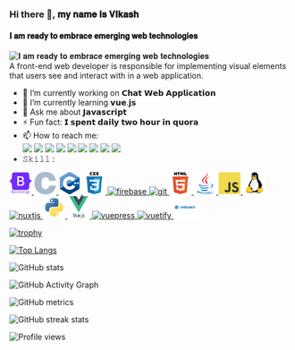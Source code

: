 
### Hi there 👋, 𝐦𝐲 𝐧𝐚𝐦𝐞 𝐢𝐬 𝐕𝐈𝐤𝐚𝐬𝐡
#### 𝐈 𝐚𝐦 𝐫𝐞𝐚𝐝𝐲 𝐭𝐨 𝐞𝐦𝐛𝐫𝐚𝐜𝐞 𝐞𝐦𝐞𝐫𝐠𝐢𝐧𝐠 𝐰𝐞𝐛 𝐭𝐞𝐜𝐡𝐧𝐨𝐥𝐨𝐠𝐢𝐞𝐬
![𝐈 𝐚𝐦 𝐫𝐞𝐚𝐝𝐲 𝐭𝐨 𝐞𝐦𝐛𝐫𝐚𝐜𝐞 𝐞𝐦𝐞𝐫𝐠𝐢𝐧𝐠 𝐰𝐞𝐛 𝐭𝐞𝐜𝐡𝐧𝐨𝐥𝐨𝐠𝐢𝐞𝐬](https://github.com/vikash-Kumar-Singh9/vikash-Kumar-Singh9/blob/main/banner.jpg?raw=true)<br>
A front-end web developer is responsible for implementing visual elements that users see and interact with in a web application.
- 🔭 I’m currently working on 𝗖𝗵𝗮𝘁 𝗪𝗲𝗯 𝗔𝗽𝗽𝗹𝗶𝗰𝗮𝘁𝗶𝗼𝗻 
- 🌱 I’m currently learning 𝘃𝘂𝗲.𝗷𝘀 
- 💬 Ask me about 𝗝𝗮𝘃𝗮𝘀𝗰𝗿𝗶𝗽𝘁 
- ⚡ Fun fact: 𝗜 𝘀𝗽𝗲𝗻𝘁 𝗱𝗮𝗶𝗹𝘆 𝘁𝘄𝗼 𝗵𝗼𝘂𝗿 𝗶𝗻 𝗾𝘂𝗼𝗿𝗮 
- 📫 How to reach me: <br>[<img src="https://img.icons8.com/fluent/48/000000/gmail--v2.png"/>](mailto:utkarsh09singh@gmail.com)
[<img src="https://img.icons8.com/fluent/48/000000/github.png"/>](https://github.com/vikash-kumar-singh9)  [<img src="https://github.com/vikash-Kumar-Singh9/vikash-Kumar-Singh9/blob/main/dev1.png"/>](https://dev.to/vikashkumarsingh9)  [<img src="https://img.icons8.com/fluent/50/000000/linkedin.png"/>](https://www.linkedin.com/in/vikash-kumar-singh9/)  [<img src="https://img.icons8.com/fluent/48/000000/facebook-new.png"/>](https://www.facebook.com/100011255972301)  [<img src="https://img.icons8.com/fluent/48/000000/instagram-new.png"/>](https://www.instagram.com/__singh9/)  [<img src="https://img.icons8.com/fluent/48/000000/twitter.png"/>](https://twitter.com/__singh9)  [<img src="https://img.icons8.com/color/48/000000/stackoverflow.png"/>](https://stackoverflow.com/users/vikash-kumar-singh9)  [<img src="https://img.icons8.com/fluent/48/000000/domain.png"/>](https://vikash-kumar-singh9.github.io/portpholio/) 
- 𝚂𝚔𝚒𝚕𝚕 : <br>
<p align="left"> <a href="https://getbootstrap.com" target="_blank"> <img src="https://raw.githubusercontent.com/devicons/devicon/master/icons/bootstrap/bootstrap-plain-wordmark.svg" alt="bootstrap" width="40" height="40"/> </a> <a href="https://www.cprogramming.com/" target="_blank"> <img src="https://raw.githubusercontent.com/devicons/devicon/master/icons/c/c-original.svg" alt="c" width="40" height="40"/> </a> <a href="https://www.w3schools.com/cpp/" target="_blank"> <img src="https://raw.githubusercontent.com/devicons/devicon/master/icons/cplusplus/cplusplus-original.svg" alt="cplusplus" width="40" height="40"/> </a> <a href="https://www.w3schools.com/css/" target="_blank"> <img src="https://raw.githubusercontent.com/devicons/devicon/master/icons/css3/css3-original-wordmark.svg" alt="css3" width="40" height="40"/> </a> <a href="https://firebase.google.com/" target="_blank"> <img src="https://www.vectorlogo.zone/logos/firebase/firebase-icon.svg" alt="firebase" width="40" height="40"/> </a> <a href="https://git-scm.com/" target="_blank"> <img src="https://www.vectorlogo.zone/logos/git-scm/git-scm-icon.svg" alt="git" width="40" height="40"/> </a> <a href="https://www.w3.org/html/" target="_blank"> <img src="https://raw.githubusercontent.com/devicons/devicon/master/icons/html5/html5-original-wordmark.svg" alt="html5" width="40" height="40"/> </a> <a href="https://www.java.com" target="_blank"> <img src="https://raw.githubusercontent.com/devicons/devicon/master/icons/java/java-original.svg" alt="java" width="40" height="40"/> </a> <a href="https://developer.mozilla.org/en-US/docs/Web/JavaScript" target="_blank"> <img src="https://raw.githubusercontent.com/devicons/devicon/master/icons/javascript/javascript-original.svg" alt="javascript" width="40" height="40"/> </a> <a href="https://www.linux.org/" target="_blank"> <img src="https://raw.githubusercontent.com/devicons/devicon/master/icons/linux/linux-original.svg" alt="linux" width="40" height="40"/> </a> <a href="https://nuxtjs.org/" target="_blank"> <img src="https://www.vectorlogo.zone/logos/nuxtjs/nuxtjs-icon.svg" alt="nuxtjs" width="40" height="40"/> </a> <a href="https://www.python.org" target="_blank"> <img src="https://raw.githubusercontent.com/devicons/devicon/master/icons/python/python-original.svg" alt="python" width="40" height="40"/> </a> <a href="https://vuejs.org/" target="_blank"> <img src="https://raw.githubusercontent.com/devicons/devicon/master/icons/vuejs/vuejs-original-wordmark.svg" alt="vuejs" width="40" height="40"/> </a> <a href="https://vuepress.vuejs.org/" target="_blank"> <img src="https://raw.githubusercontent.com/AliasIO/wappalyzer/master/src/drivers/webextension/images/icons/VuePress.svg" alt="vuepress" width="40" height="40"/> </a> <a href="https://vuetifyjs.com/en/" target="_blank"> <img src="https://bestofjs.org/logos/vuetify.svg" alt="vuetify" width="40" height="40"/> </a> <a href="https://webpack.js.org" target="_blank"> <img src="https://raw.githubusercontent.com/devicons/devicon/d00d0969292a6569d45b06d3f350f463a0107b0d/icons/webpack/webpack-original-wordmark.svg" alt="webpack" width="40" height="40"/> </a> </p>



 

[![trophy](https://github-profile-trophy.vercel.app/?username=vikash-kumar-singh9)](https://github.com/ryo-ma/github-profile-trophy)

[![Top Langs](https://github-readme-stats.vercel.app/api/top-langs/?username=vikash-kumar-singh9)](https://github.com/anuraghazra/github-readme-stats)

![GitHub stats](https://github-readme-stats.vercel.app/api?username=vikash-kumar-singh9&show_icons=true)  

![GitHub Activity Graph](https://activity-graph.herokuapp.com/graph?username=vikash-kumar-singh9)  

![GitHub metrics](https://metrics.lecoq.io/vikash-kumar-singh9)  

![GitHub streak stats](https://github-readme-streak-stats.herokuapp.com/?user=vikash-kumar-singh9)  

![Profile views](https://gpvc.arturio.dev/vikash-kumar-singh9)  

